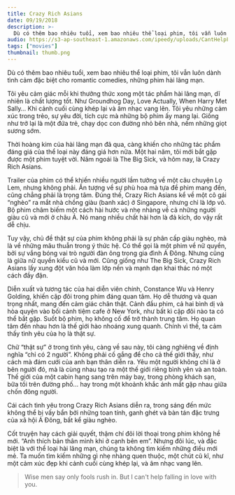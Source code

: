 ```yaml
---
title: Crazy Rich Asians
date: 09/19/2018
description: >-
  Dù có thêm bao nhiêu tuổi, xem bao nhiêu thể loại phim, tôi vẫn luôn dành tình cảm đặc biệt cho romantic comedies, những phim hài lãng mạn.
audio: https://s3-ap-southeast-1.amazonaws.com/ipeedy/uploads/CantHelpFallinginLove-ElvisPresley-2902662.mp3
tags: ["movies"]
thumbnail: thumb.png
---
```


Dù có thêm bao nhiêu tuổi, xem bao nhiêu thể loại phim, tôi vẫn luôn dành tình cảm đặc biệt cho romantic comedies, những phim hài lãng mạn.

Tôi yêu cảm giác mỗi khi thưởng thức xong một tác phẩm hài lãng mạn, dĩ nhiên là chất lượng tốt. Như Groundhog Day, Love Actually, When Harry Met Sally… Khi cảnh cuối cùng khép lại và âm nhạc vang lên. Tôi yêu những cảm xúc trong trẻo, sự yêu đời, tích cực mà những bộ phim ấy mang lại. Giống như trở lại là một đứa trẻ, chạy dọc con đường nhỏ bên nhà, nếm những giọt sương sớm.

Thời hoàng kim của hài lãng mạn đã qua, càng khiến cho những tác phẩm đáng giá của thể loại này đáng giá hơn nữa. Một hai năm, tôi mới bắt gặp được một phim tuyệt vời. Năm ngoái là The Big Sick, và hôm nay, là Crazy Rich Asians.

Trailer của phim có thể khiến nhiều người lầm tưởng về một câu chuyện Lọ Lem, nhưng không phải. Ấn tượng về sự phù hoa mà tựa đề phim mang đến, cũng chẳng phải là trọng tâm. Đúng thế, Crazy Rich Asians kể về một cô gái “nghèo” ra mắt nhà chồng giàu (banh xác) ở Singapore, nhưng chỉ là lớp vỏ. Bộ phim châm biếm một cách hài hước và nhẹ nhàng về cả những người giàu cũ và mới ở châu Á. Nó mang nhiều chất hài hơn là đả kích, do vậy rất dễ chịu.

Tuy vậy, chủ đề thật sự của phim không phải là sự phân cấp giàu nghèo, mà là về những mâu thuẫn trong ý thức hệ. Có thể gọi là một phim về nữ quyền, bởi sự vắng bóng vai trò người đàn ông trong gia đình Á Đông. Nhưng cũng là giữa nữ quyền kiểu cũ và mới. Cũng giống như The Big Sick, Crazy Rich Asians lấy xung đột văn hóa làm lớp nền và mạnh dạn khai thác nó một cách đầy đặn.

Diễn xuất và tương tác của hai diễn viên chính, Constance Wu và Henry Golding, khiến cặp đôi trong phim đáng quan tâm. Họ dễ thương và quan trọng nhất, mang đến cảm giác chân thật. Cảnh đầu phim, cả hai bình dị và hòa quyện vào bối cảnh tiệm cafe ở New York, như bất kì cặp đôi nào ta có thể bắt gặp. Suốt bộ phim, họ không cố để trở thành trung tâm. Họ quan tâm đến nhau hơn là thế giới hào nhoáng xung quanh. Chính vì thế, ta cảm thấy tình yêu của họ là thật sự.

Chữ “thật sự” ở trong tình yêu, càng về sau này, tôi càng nghiêng về định nghĩa “chỉ có 2 người”. Không phải cố gắng để cho cả thế giới thấy, như cách mà đám cưới của anh bạn thân diễn ra. Yêu một người không chỉ là ở bên người đó, mà là cùng nhau tạo ra một thế giới riêng bình yên và an toàn. Thế giới của một cabin hạng sang trên máy bay, trong phòng khách sạn, bữa tối trên đường phố... hay trong một khoảnh khắc ánh mắt gặp nhau giữa chốn đông người.

Cái cách tình yêu trong Crazy Rich Asians diễn ra, trong sáng đến mức không thể bị vấy bẩn bởi những toan tính, ganh ghét và bàn tán đặc trưng của xã hội Á Đông, bất kể giàu nghèo.

Cốt truyện hay cách giải quyết, thậm chí đôi lời thoại trong phim không hề mới. “Anh thích bản thân mình khi ở cạnh bên em”. Nhưng đôi lúc, và đặc biệt là với thể loại hài lãng mạn, chúng ta không tìm kiếm những điều mới mẻ. Ta muốn tìm kiếm những gì nhẹ nhàng quen thuộc, một chút cũ kĩ, như một cảm xúc đẹp khi cảnh cuối cùng khép lại, và âm nhạc vang lên.

> Wise men say only fools rush in. But I can't help falling in love with you.
